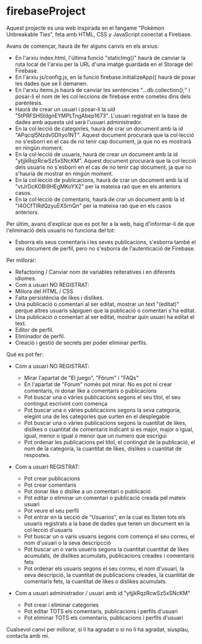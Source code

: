 # firebaseProject
Aquest projecte es una web inspirada en el fangame "Pokémon Unbreakable Ties", feta amb HTML, CSS y JavaScript conectat a Firebase.

Avans de començar, haurà de fer alguns canvis en els arxius:
  - En l'arxiu index.html, l'última funció "staticImg()" haurà de canviar la ruta local de l'arxiu per la URL d'una imatge guardada en el Storage del Firebase.
  - En l'arxiu js/config.js, en la funció firebase.initializeApp({ haurà de posar les dades que se li demanen.
  - En l'arxiu items.js haurà de canviar les senténcies "...db.collection();" i posar-li el nom de les col·leccions de firebase entre cometes dins dels paréntesis.
  - Haurà de crear un usuari i posar-li la uid "5tPRFSHStdgnEYMPLTngAbep1673". L'usuari registrat en la base de dades amb aquesta uid serà l'usuari administrador.
  - En la col·lecció de categoríes, haurà de crar un document amb la id "APqcql5Nzdv0DItyo1NT". Aquest document procurarà que la col·lecció no s'esborri en el cas de no tenir cap document, ja que no es mostrarà en ningún moment.
  - En la col·lecció de usuaris, haurà de crear un document amb la id "ytjjkRqzRcwSz5xSNcKM". Aquest document procurarà que la col·lecció dels usuaris no s'esborri en el cas de no tenir cap document, ja que no s'hauría de mostrar en ningún moment.
  - En la col·lecció de publicacions, haurà de crar un document amb la id "vtJrDcKOBi9HEgMKoYX2" per la mateixa raó que en els anteriors casos.
  - En la col·lecció de comentaris, haurà de crar un document amb la id "I4OCfTIRdQzyuEXSrnQn" per la mateixa raó que en els casos anteriors.


Per últim, avans d'explicar que es pot fer a la web, haig d'informar-li de que l'eliminació dels usuaris no funciona del tot:
  - Esborra els seus comentaris i les seves publicacions, s'esborra també el seu document de perfil, pero no s'esborra de l'autenticació de Firebase.
 

Per millorar:
  - Refactoring / Canviar nom de variables reiteratives i en diferents idiomes.
  - Com a usuari NO REGISTRAT:
  - Millora del HTML / CSS
  - Falta persisténcia de likes i dislikes.
  - Una publicació o comentari al ser editat, mostrar un text "(editat)" perque altres usuaris sàpiguen que la publicació o comentari s'ha editat.
  - Una publicació o comentari al ser editat, mostrar quin usuari ha editat el text.
  - Editor de perfil.
  - Eliminador de perfil.
  - Creació i gestió de secrets per poder eliminar perfils.
    

Qué es pot fer:
  - Com a usuari NO REGISTRAT:
      + Mirar l'apartat de "El juego", "Fórum" i "FAQs"
      + En l'apartat de "Fórum" només pot mirar. No es pot ni crear comentaris, ni donar like a comentaris o publicacions
      + Pot buscar una o vàries publicacions segons el seu títol, el seu contingut escrivint com comença
      + Pot buscar una o vàries publicacions segons la seva categoría, elegint una de les categoríes que surten en el desplegable
      + Pot buscar una o vàries publicacions segons la cuantitat de likes, dislikes o cuantitat de comentaris indicant si es major, major o igual, igual, menor o igual o menor que un numero que escrigui
      + Pot ordenar les publicacions pel titol, el contingut de la publicació, el nom de la categoría, la cuantitat de likes, dislikes o cuantitat de respostes.
  
  - Com a usuari REGISTRAT:
      + Pot crear publicacions
      + Pot crear comentaris
      + Pot donar like o dislike a un comentari o publicació
      + Pot editar o eliminar un comentari o publicació creada pel mateix usuari
      + Pot veure el seu perfil
      + Pot entrar en la secció de "Usuarios", en la cual es llisten tots els usuaris registrats a la base de dades que tenen un document en la col·lecció d'usuaris
      + Pot buscar un o varis usuaris segons com comença el seu correu, el nom d'usuari o la seva descripcció
      + Pot buscar un o varis usueris segons la cuantitat cuantitat de likes acumulats, de dislikes acumulats, publicacions creades i comentaris fets
      + Pot ordenar els usuaris segons el seu correu, el nom d'usuari, la seva descripció, la cuantitat de publicacions creades, la cuantitat de comentaris fets, la cuantitat de likes o dislikes acumulats.

  - Com a usuari administrador / usuari amb id "ytjjkRqzRcwSz5xSNcKM"
      + Pot crear i eliminar categoríes
      + Pot editar TOTS els comentaris, publicacions i perfils d'usuari
      + Pot eliminar TOTS els comentaris, publicacions i perfils d'usuari


Cualsevol canvi per millorar, si li ha agradat o si no li ha agradat, siusplau, contacta amb mi.
